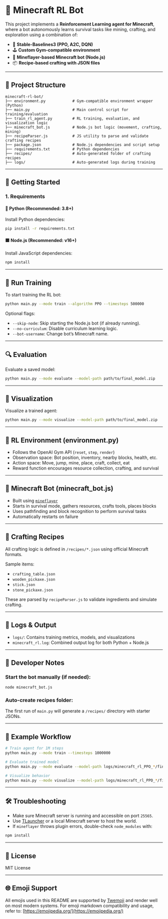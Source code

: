 # 🧠 Minecraft RL Bot

This project implements a **Reinforcement Learning agent for Minecraft**, where a bot autonomously learns survival tasks like mining, crafting, and exploration using a combination of:

- 🧠 **Stable-Baselines3 (PPO, A2C, DQN)**
- 🕹️ **Custom Gym-compatible environment**
- 🧱 **Mineflayer-based Minecraft bot (Node.js)**
- 📦 **Recipe-based crafting with JSON files**

---

## 📁 Project Structure

```
minecraft-rl-bot/
├── environment.py            # Gym-compatible environment wrapper (Python)
├── main.py                   # Main control script for training/evaluation
├── train_rl_agent.py         # RL training, evaluation, and visualization logic
├── minecraft_bot.js          # Node.js bot logic (movement, crafting, mining)
├── recipeParser.js           # JS utility to parse and validate crafting recipes
├── package.json              # Node.js dependencies and script setup
├── requirements.txt          # Python dependencies
├── recipes/                  # Auto-generated folder of crafting recipes
├── logs/                     # Auto-generated logs during training
```

---

## 🚀 Getting Started

### 1. Requirements

#### 🐍 Python (Recommended: 3.8+)
Install Python dependencies:

```bash
pip install -r requirements.txt
```

#### 🟦 Node.js (Recommended: v16+)
Install JavaScript dependencies:

```bash
npm install
```

---

## 🧪 Run Training

To start training the RL bot:

```bash
python main.py --mode train --algorithm PPO --timesteps 500000
```

Optional flags:

- `--skip-node`: Skip starting the Node.js bot (if already running).
- `--no-curriculum`: Disable curriculum learning logic.
- `--bot-username`: Change bot’s Minecraft name.

---

## 🔍 Evaluation

Evaluate a saved model:

```bash
python main.py --mode evaluate --model-path path/to/final_model.zip
```

---

## 🎥 Visualization

Visualize a trained agent:

```bash
python main.py --mode visualize --model-path path/to/final_model.zip
```

---

## 🧠 RL Environment (environment.py)

- Follows the OpenAI Gym API (`reset`, `step`, `render`)
- Observation space: Bot position, inventory, nearby blocks, health, etc.
- Action space: Move, jump, mine, place, craft, collect, eat
- Reward function encourages resource collection, crafting, and survival

---

## 🤖 Minecraft Bot (minecraft_bot.js)

- Built using [`mineflayer`](https://github.com/PrismarineJS/mineflayer)
- Starts in survival mode, gathers resources, crafts tools, places blocks
- Uses pathfinding and block recognition to perform survival tasks
- Automatically restarts on failure

---

## 📜 Crafting Recipes

All crafting logic is defined in `/recipes/*.json` using official Minecraft formats.

Sample items:

- `crafting_table.json`
- `wooden_pickaxe.json`
- `stick.json`
- `stone_pickaxe.json`

These are parsed by `recipeParser.js` to validate ingredients and simulate crafting.

---

## 📓 Logs & Output

- `logs/`: Contains training metrics, models, and visualizations
- `minecraft_rl.log`: Combined output log for both Python + Node.js

---

## 🧰 Developer Notes

### Start the bot manually (if needed):

```bash
node minecraft_bot.js
```

### Auto-create recipes folder:

The first run of `main.py` will generate a `/recipes/` directory with starter JSONs.

---

## 🧠 Example Workflow

```bash
# Train agent for 1M steps
python main.py --mode train --timesteps 1000000

# Evaluate trained model
python main.py --mode evaluate --model-path logs/minecraft_rl_PPO_*/final_model.zip

# Visualize behavior
python main.py --mode visualize --model-path logs/minecraft_rl_PPO_*/final_model.zip
```

---

## 🛠 Troubleshooting

- Make sure Minecraft server is running and accessible on port `25565`.
- Use [TLauncher](https://tlauncher.org/en/) or a local Minecraft server to host the world.
- If `mineflayer` throws plugin errors, double-check `node_modules` with:

```bash
npm install
```

---

## 📃 License

MIT License


---

## 🌐 Emoji Support

All emojis used in this README are supported by [Twemoji](https://twemoji.twitter.com/) and render well on most modern systems. 
For emoji markdown compatibility and usage, refer to: [https://emojipedia.org/](https://emojipedia.org/)
